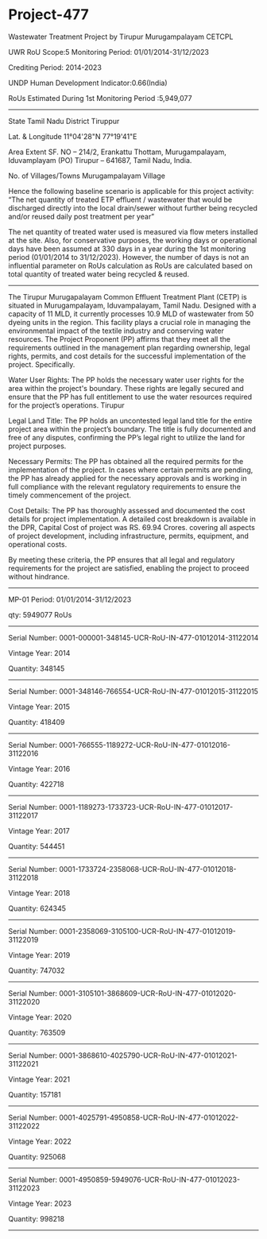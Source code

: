 # Project-477
Wastewater Treatment Project by Tirupur Murugampalayam CETCPL

UWR RoU Scope:5
Monitoring Period: 01/01/2014-31/12/2023

Crediting Period: 2014-2023

UNDP Human Development Indicator:0.66(India)

RoUs Estimated During 1st Monitoring Period :5,949,077
____________
State Tamil Nadu
District Tiruppur

Lat. & Longitude 11°04'28"N 77°19'41"E

Area Extent SF. NO – 214/2, Erankattu Thottam,
Murugampalayam, Iduvamplayam (PO)
Tirupur – 641687, Tamil Nadu, India.

No. of Villages/Towns Murugampalayam Village

Hence the following baseline scenario is applicable for this project activity:
“The net quantity of treated ETP effluent / wastewater that would be discharged directly into the local
drain/sewer without further being recycled and/or reused daily post treatment per year”


The net quantity of treated water used is measured via flow meters installed at the site. Also, for conservative purposes, the working days or operational days have been assumed at 330 days in a year during the 1st monitoring period (01/01/2014 to 31/12/2023). However, the number of days is
not an influential parameter on RoUs calculation as RoUs are calculated based on total quantity of
treated water being recycled & reused. 
________________
The Tirupur Murugapalayam Common Effluent Treatment Plant (CETP) is situated in Murugampalayam,
Iduvampalayam, Tamil Nadu. Designed with a capacity of 11 MLD, it currently processes 10.9 MLD of
wastewater from 50 dyeing units in the region. This facility plays a crucial role in managing the
environmental impact of the textile industry and conserving water resources.
The Project Proponent (PP) affirms that they meet all the requirements outlined in the management
plan regarding ownership, legal rights, permits, and cost details for the successful implementation of the
project. Specifically.

Water User Rights: The PP holds the necessary water user rights for the area within the project's
boundary. These rights are legally secured and ensure that the PP has full entitlement to use the water
resources required for the project’s operations.
Tirupur

Legal Land Title: The PP holds an uncontested legal land title for the entire project area within the
project’s boundary. The title is fully documented and free of any disputes, confirming the PP’s legal right
to utilize the land for project purposes.

Necessary Permits: The PP has obtained all the required permits for the implementation of the project.
In cases where certain permits are pending, the PP has already applied for the necessary approvals and
is working in full compliance with the relevant regulatory requirements to ensure the timely
commencement of the project.

Cost Details: The PP has thoroughly assessed and documented the cost details for project
implementation. A detailed cost breakdown is available in the DPR, Capital Cost of project was RS. 69.94
Crores. covering all aspects of project development, including infrastructure, permits, equipment, and
operational costs.

By meeting these criteria, the PP ensures that all legal and regulatory requirements for the project are
satisfied, enabling the project to proceed without hindrance. 
______________
MP-01 Period: 01/01/2014-31/12/2023

qty: 5949077 RoUs
______________
Serial Number: 0001-000001-348145-UCR-RoU-IN-477-01012014-31122014

Vintage Year: 2014

Quantity: 348145
______________
Serial Number: 0001-348146-766554-UCR-RoU-IN-477-01012015-31122015

Vintage Year: 2015

Quantity: 418409
_____________
Serial Number: 0001-766555-1189272-UCR-RoU-IN-477-01012016-31122016

Vintage Year: 2016

Quantity: 422718
____________
Serial Number: 0001-1189273-1733723-UCR-RoU-IN-477-01012017-31122017

Vintage Year: 2017

Quantity: 544451
______________
Serial Number: 0001-1733724-2358068-UCR-RoU-IN-477-01012018-31122018

Vintage Year: 2018

Quantity: 624345
____________
Serial Number: 0001-2358069-3105100-UCR-RoU-IN-477-01012019-31122019

Vintage Year: 2019

Quantity: 747032
_____________
Serial Number: 0001-3105101-3868609-UCR-RoU-IN-477-01012020-31122020

Vintage Year: 2020

Quantity: 763509
___________________
Serial Number: 0001-3868610-4025790-UCR-RoU-IN-477-01012021-31122021

Vintage Year: 2021

Quantity: 157181
____________
Serial Number: 0001-4025791-4950858-UCR-RoU-IN-477-01012022-31122022

Vintage Year: 2022

Quantity: 925068
_____________
Serial Number: 0001-4950859-5949076-UCR-RoU-IN-477-01012023-31122023

Vintage Year: 2023

Quantity: 998218
____________

